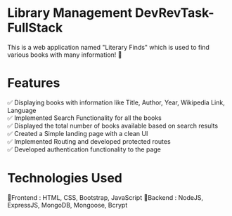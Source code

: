 # Library Management DevRevTask-FullStack

This is a web application named "Literary Finds" which is used to find various books with many information! 🚀

# Features
✅ Displaying books with information like Title, Author, Year, Wikipedia Link, Language <br />
✅ Implemented Search Functionality for all the books <br />
✅ Displayed the total number of books available based on search results <br />
✅ Created a Simple landing page with a clean UI <br />
✅ Implemented Routing and developed protected routes <br />
✅ Developed authentication functionality to the page <br />

# Technologies Used
📍Frontend : HTML, CSS, Bootstrap, JavaScript
📍Backend : NodeJS, ExpressJS, MongoDB, Mongoose, Bcrypt

